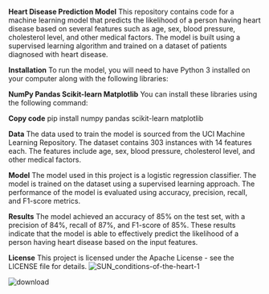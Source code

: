 **Heart Disease Prediction Model**
This repository contains code for a machine learning model that predicts the likelihood of a person having heart disease based on several features such as age, sex, blood pressure, cholesterol level, and other medical factors. The model is built using a supervised learning algorithm and trained on a dataset of patients diagnosed with heart disease.

**Installation**
To run the model, you will need to have Python 3 installed on your computer along with the following libraries:

**NumPy
Pandas
Scikit-learn
Matplotlib**
You can install these libraries using the following command:

**Copy code**
pip install numpy pandas scikit-learn matplotlib

**Data**
The data used to train the model is sourced from the UCI Machine Learning Repository. The dataset contains 303 instances with 14 features each. The features include age, sex, blood pressure, cholesterol level, and other medical factors.

**Model**
The model used in this project is a logistic regression classifier. The model is trained on the dataset using a supervised learning approach. The performance of the model is evaluated using accuracy, precision, recall, and F1-score metrics.

**Results**
The model achieved an accuracy of 85% on the test set, with a precision of 84%, recall of 87%, and F1-score of 85%. These results indicate that the model is able to effectively predict the likelihood of a person having heart disease based on the input features.

**License**
This project is licensed under the Apache License - see the LICENSE file for details.
![SUN_conditions-of-the-heart-1](https://user-images.githubusercontent.com/76399951/229370868-64d97317-90cf-461d-9dda-7b9425037709.jpg)

![download](https://user-images.githubusercontent.com/76399951/229370880-4541a875-fb3f-4aad-bff3-aa6073dddcce.png)
